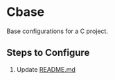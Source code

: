 # Cbase
Base configurations for a C project.

## Steps to Configure
1. Update [README.md](/c/README.md)
